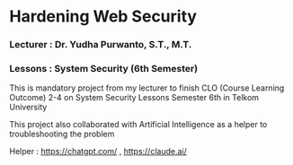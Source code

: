 # Hardening Web Security 

### Lecturer : Dr. Yudha Purwanto, S.T., M.T.
### Lessons  : System Security (6th Semester)
  
This is mandatory project from my lecturer to finish CLO (Course Learning Outcome) 2-4 on System Security Lessons Semester 6th in Telkom University 

This project also collaborated with Artificial Intelligence as a helper to troubleshooting the problem

Helper : https://chatgpt.com/ , https://claude.ai/
